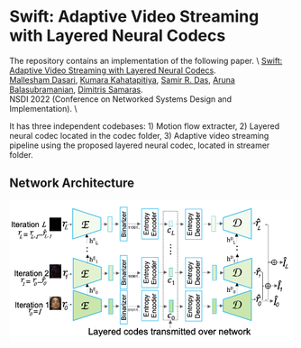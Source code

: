 Swift: Adaptive Video Streaming with Layered Neural Codecs
==========================================================

The repository contains an implementation of the following paper. \ 
[Swift: Adaptive Video Streaming with Layered Neural Codecs](). \
[Mallesham Dasari](), [Kumara Kahatapitiya](), [Samir R. Das](), [Aruna Balasubramanian](), [Dimitris Samaras](). \
NSDI 2022 (Conference on Networked Systems Design and Implementation). \

It has three independent codebases: 1) Motion flow extracter, 2) Layered neural codec located in the codec folder, 3) Adaptive video streaming pipeline using the proposed layered neural codec, located in streamer folder.

Network Architecture
--------------------

<p align="center">
  <img src="assets/codec.png" />
</p>
